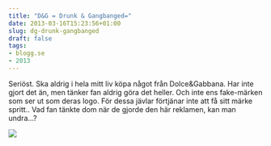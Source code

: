 ```yaml
---
title: "D&G = Drunk & Gangbanged="
date: 2013-03-16T15:23:56+01:00
slug: dg-drunk-gangbanged
draft: false
tags:
- blogg.se
- 2013
---
```

Seriöst. Ska aldrig i hela mitt liv köpa något från Dolce&Gabbana. Har inte gjort det än, men tänker fan aldrig göra det heller. Och inte ens fake-märken som ser ut som deras logo. För dessa jävlar förtjänar inte att få sitt märke spritt.. Vad fan tänkte dom när de gjorde den här reklamen, kan man undra...?

![](/assets/images/blogg.se/idio_51448079e087c322bbef835e.jpg)